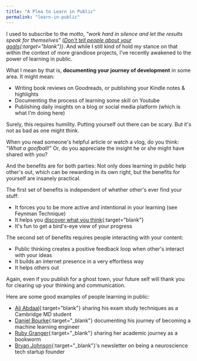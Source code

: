 ```yaml
---
title: "A Plea to Learn in Public"
permalink: "learn-in-public"
---
```


I used to subscribe to the motto, *"work hard in silence and let the results speak for themselves"* (*[Don't tell people about your goals](/dont-share-your-goals){:target="blank"})*. And while I still kind of hold my stance on that within the context of more grandiose projects, I've recently awakened to the power of learning in public.

What I mean by that is, **documenting your journey of development** in some area. It might mean:

- Writing book reviews on Goodreads, or publishing your Kindle notes & highlights
- Documenting the process of learning some skill on Youtube
- Publishing daily insights on a blog or social media platform (which is what I'm doing here)

Surely, this requires humility. Putting yourself out there can be scary. But it's not as bad as one might think.

When you read someone's helpful article or watch a vlog, do you think: *"What a goofball!"* Or, do you appreciate the insight he or she might have shared with you?

And the benefits are for both parties: Not only does learning in public help other's out, which can be rewarding in its own right, but the benefits for yourself are insanely practical.

The first set of benefits is independent of whether other's ever find your stuff:

- It forces you to be more active and intentional in your learning (see Feynman Technique)
- It helps you [discover what you think](https://broman.blog/know-what-you-believe){:target="blank"}
- It's fun to get a bird's-eye view of your progress

The second set of benefits requires people interacting with your content:

- Public thinking creates a positive feedback loop when other's interact with your ideas
- It builds an internet presence in a very effortless way
- It helps others out

Again, even if you publish for a ghost town, your future self will thank you for clearing up your thinking and communication.

Here are some good examples of people learning in public:

- [Ali Abdaal](https://www.youtube.com/watch?v=ukLnPbIffxE){:target="blank"} sharing his exam study techniques as a Cambridge MD student
- [Daniel Bourke](https://www.youtube.com/channel/UCr8O8l5cCX85Oem1d18EezQ){:target="_blank"} documenting his journey of becoming a machine learning engineer
- [Ruby Granger](https://www.youtube.com/channel/UC6a8lp6vaCMhUVXPyynhjUA){:target="_blank"} sharing her academic journey as a bookworm
- [Bryan Johnson](https://medium.com/@bryan_johnson){:target="_blank"}'s newsletter on being a neuroscience tech startup founder
